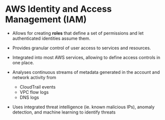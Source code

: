 # AWS Identity and Access Management (IAM)

- Allows for creating <strong>roles</strong> that define a set of permissions and let authenticated identities assume them.

- Provides granular control of user access to services and resources.

- Integrated into most AWS services, allowing to define access controls in one place. 

- Analyses continuous streams of metadata generated in the account and network activity from 
    - CloudTrail events
    - VPC flow logs
    - DNS logs

- Uses integrated threat intelligence (ie. known malicious IPs), anomaly detection, and machine learning to identify threats
